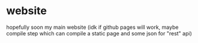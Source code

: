# website
hopefully soon my main website (idk if github pages will work, maybe compile step which can compile a static page and some json for "rest" api)
